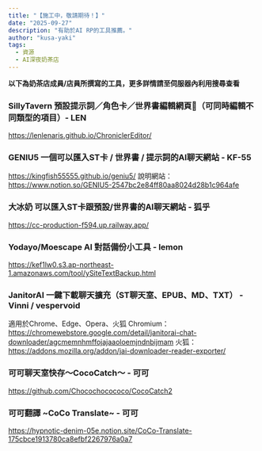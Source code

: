 ```yaml
---
title: "【施工中，敬請期待！】"
date: "2025-09-27"
description: "有助於AI RP的工具推薦。"
author: "kusa-yaki"
tags:
  - 資源
  - AI深夜奶茶店
---
```


**以下為奶茶店成員/店員所撰寫的工具，更多詳情請至伺服器內利用搜尋查看**

### SillyTavern 預設提示詞／角色卡／世界書編輯網頁🌙（可同時編輯不同類型的項目）- LEN
https://lenlenaris.github.io/ChroniclerEditor/

### GENIU5 一個可以匯入ST卡 / 世界書 / 提示詞的AI聊天網站 - KF-55
https://kingfish55555.github.io/geniu5/
說明網站：https://www.notion.so/GENIU5-2547bc2e84ff80aa8024d28b1c964afe

### 大冰奶 可以匯入ST卡跟預設/世界書的AI聊天網站 - 狐乎
https://cc-production-f594.up.railway.app/

### Yodayo/Moescape AI 對話備份小工具 - lemon
https://kef1lw0.s3.ap-northeast-1.amazonaws.com/tool/ySiteTextBackup.html 


### JanitorAI 一鍵下載聊天擴充（ST聊天室、EPUB、MD、TXT） - Vinni / vespervoid
適用於Chrome、Edge、Opera、火狐
Chromium：https://chromewebstore.google.com/detail/janitorai-chat-downloader/agcmemnhmffojajaaoloemjndnbijmam
火狐：https://addons.mozilla.org/addon/jai-downloader-reader-exporter/

### 可可聊天室快存～CocoCatch～ - 可可
https://github.com/Chocochocococo/CocoCatch2

### 可可翻譯 ~CoCo Translate~ - 可可
https://hypnotic-denim-05e.notion.site/CoCo-Translate-175cbce1913780ca8efbf2267976a0a7
